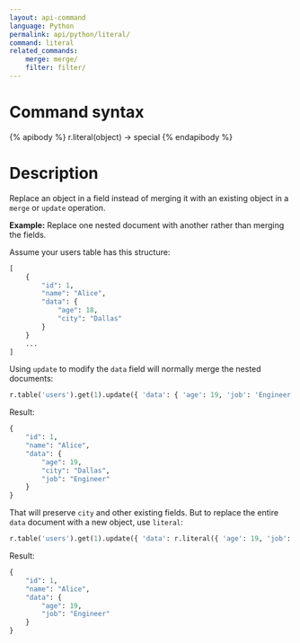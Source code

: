 ```yaml
---
layout: api-command
language: Python
permalink: api/python/literal/
command: literal
related_commands:
    merge: merge/
    filter: filter/
---
```

# Command syntax #

{% apibody %}
r.literal(object) &rarr; special
{% endapibody %}

# Description #

Replace an object in a field instead of merging it with an existing object in a `merge` or `update` operation.

__Example:__ Replace one nested document with another rather than merging the fields.

Assume your users table has this structure:

```py
[
    {
        "id": 1,
        "name": "Alice",
        "data": {
            "age": 18,
            "city": "Dallas"
        }
    }       
    ...
]
```

Using `update` to modify the `data` field will normally merge the nested documents:

```py
r.table('users').get(1).update({ 'data': { 'age': 19, 'job': 'Engineer' } }).run(conn)
```

Result:

```py
{
    "id": 1,
    "name": "Alice",
    "data": {
        "age": 19,
        "city": "Dallas",
        "job": "Engineer"
    }
}       
```

That will preserve `city` and other existing fields. But to replace the entire `data` document with a new object, use `literal`:

```py
r.table('users').get(1).update({ 'data': r.literal({ 'age': 19, 'job': 'Engineer' }) }).run(conn)
```

Result:

```py
{
    "id": 1,
    "name": "Alice",
    "data": {
        "age": 19,
        "job": "Engineer"
    }
}       
```
